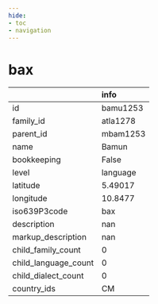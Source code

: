 ```yaml
---
hide:
- toc
- navigation
---
```

# bax
|                      | info     |
|:---------------------|:---------|
| id                   | bamu1253 |
| family_id            | atla1278 |
| parent_id            | mbam1253 |
| name                 | Bamun    |
| bookkeeping          | False    |
| level                | language |
| latitude             | 5.49017  |
| longitude            | 10.8477  |
| iso639P3code         | bax      |
| description          | nan      |
| markup_description   | nan      |
| child_family_count   | 0        |
| child_language_count | 0        |
| child_dialect_count  | 0        |
| country_ids          | CM       |
